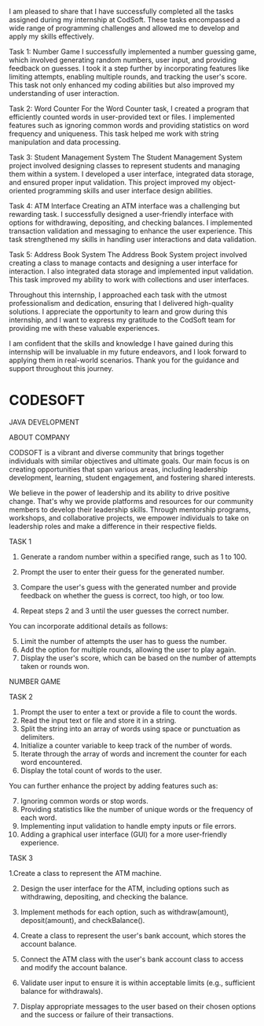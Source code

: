 I am pleased to share that I have successfully completed all the tasks assigned during my internship at CodSoft. These tasks encompassed a wide range of programming challenges and allowed me to develop and apply my skills effectively.

Task 1: Number Game
I successfully implemented a number guessing game, which involved generating random numbers, user input, and providing feedback on guesses. I took it a step further by incorporating features like limiting attempts, enabling multiple rounds, and tracking the user's score. This task not only enhanced my coding abilities but also improved my understanding of user interaction.

Task 2: Word Counter
For the Word Counter task, I created a program that efficiently counted words in user-provided text or files. I implemented features such as ignoring common words and providing statistics on word frequency and uniqueness. This task helped me work with string manipulation and data processing.

Task 3: Student Management System
The Student Management System project involved designing classes to represent students and managing them within a system. I developed a user interface, integrated data storage, and ensured proper input validation. This project improved my object-oriented programming skills and user interface design abilities.

Task 4: ATM Interface
Creating an ATM interface was a challenging but rewarding task. I successfully designed a user-friendly interface with options for withdrawing, depositing, and checking balances. I implemented transaction validation and messaging to enhance the user experience. This task strengthened my skills in handling user interactions and data validation.

Task 5: Address Book System
The Address Book System project involved creating a class to manage contacts and designing a user interface for interaction. I also integrated data storage and implemented input validation. This task improved my ability to work with collections and user interfaces.

Throughout this internship, I approached each task with the utmost professionalism and dedication, ensuring that I delivered high-quality solutions. I appreciate the opportunity to learn and grow during this internship, and I want to express my gratitude to the CodSoft team for providing me with these valuable experiences.

I am confident that the skills and knowledge I have gained during this internship will be invaluable in my future endeavors, and I look forward to applying them in real-world scenarios. Thank you for the guidance and support throughout this journey.







# CODESOFT
JAVA DEVELOPMENT

ABOUT COMPANY

CODSOFT is a vibrant and diverse community that brings together
individuals with similar objectives and ultimate goals. Our main focus
is on creating opportunities that span various areas, including
leadership development, learning, student engagement, and fostering
shared interests.

We believe in the power of leadership and its ability to drive positive
change. That's why we provide platforms and resources for our community
members to develop their leadership skills. Through mentorship programs,
workshops, and collaborative projects, we empower individuals to take on
leadership roles and make a difference in their respective fields.

TASK 1

1. Generate a random number within a specified range, such as 1 to 100.

2. Prompt the user to enter their guess for the generated number.

3. Compare the user's guess with the generated number and provide feedback on whether the guess
is correct, too high, or too low.

4. Repeat steps 2 and 3 until the user guesses the correct number.

You can incorporate additional details as follows:

5. Limit the number of attempts the user has to guess the number.
6. Add the option for multiple rounds, allowing the user to play again.
7. Display the user's score, which can be based on the number of attempts taken or rounds won.

NUMBER GAME

TASK 2

1. Prompt the user to enter a text or provide a file to count the words.
2. Read the input text or file and store it in a string.
3. Split the string into an array of words using space or punctuation as delimiters.
4. Initialize a counter variable to keep track of the number of words.
5. Iterate through the array of words and increment the counter for each word encountered.
6. Display the total count of words to the user.

You can further enhance the project by adding features such as:

7. Ignoring common words or stop words.
8. Providing statistics like the number of unique words or the frequency of each word.
9. Implementing input validation to handle empty inputs or file errors.
10. Adding a graphical user interface (GUI) for a more user-friendly experience.

TASK 3

1.Create a class to represent the ATM machine.

2. Design the user interface for the ATM, including options such as withdrawing, depositing, and
checking the balance.

3. Implement methods for each option, such as withdraw(amount), deposit(amount), and
checkBalance().

4. Create a class to represent the user's bank account, which stores the account balance.

5. Connect the ATM class with the user's bank account class to access and modify the account
balance.

6. Validate user input to ensure it is within acceptable limits (e.g., sufficient balance for withdrawals).

7. Display appropriate messages to the user based on their chosen options and the success or failure
of their transactions.

